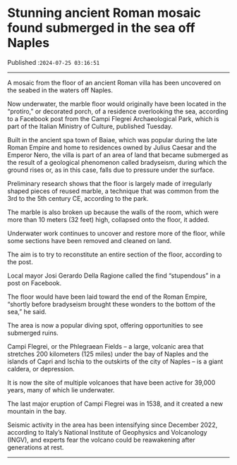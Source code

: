 # Stunning ancient Roman mosaic found submerged in the sea off Naples

Published :`2024-07-25 03:16:51`

---

A mosaic from the floor of an ancient Roman villa has been uncovered on the seabed in the waters off Naples.

Now underwater, the marble floor would originally have been located in the “protiro,” or decorated porch, of a residence overlooking the sea, according to a Facebook post from the Campi Flegrei Archaeological Park, which is part of the Italian Ministry of Culture, published Tuesday.

Built in the ancient spa town of Baiae, which was popular during the late Roman Empire and home to residences owned by Julius Caesar and the Emperor Nero, the villa is part of an area of land that became submerged as the result of a geological phenomenon called bradyseism, during which the ground rises or, as in this case, falls due to pressure under the surface.

Preliminary research shows that the floor is largely made of irregularly shaped pieces of reused marble, a technique that was common from the 3rd to the 5th century CE, according to the park.

The marble is also broken up because the walls of the room, which were more than 10 meters (32 feet) high, collapsed onto the floor, it added.

Underwater work continues to uncover and restore more of the floor, while some sections have been removed and cleaned on land.

The aim is to try to reconstitute an entire section of the floor, according to the post.

Local mayor Josi Gerardo Della Ragione called the find “stupendous” in a post on Facebook.

The floor would have been laid toward the end of the Roman Empire, “shortly before bradyseism brought these wonders to the bottom of the sea,” he said.

The area is now a popular diving spot, offering opportunities to see submerged ruins.

Campi Flegrei, or the Phlegraean Fields – a large, volcanic area that stretches 200 kilometers (125 miles) under the bay of Naples and the islands of Capri and Ischia to the outskirts of the city of Naples – is a giant caldera, or depression.

It is now the site of multiple volcanoes that have been active for 39,000 years, many of which lie underwater.

The last major eruption of Campi Flegrei was in 1538, and it created a new mountain in the bay.

Seismic activity in the area has been intensifying since December 2022, according to Italy’s National Institute of Geophysics and Volcanology (INGV), and experts fear the volcano could be reawakening after generations at rest.

---


